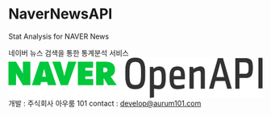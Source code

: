 # NaverNewsAPI
Stat Analysis for NAVER News

네이버 뉴스 검색을 통한 통계분석 서비스
<img src = "./1. NAVER OpenAPI_c.png" style="float:right; width:800px; height:80px;">


개발 : 주식회사 아우룸 101
contact : develop@aurum101.com
